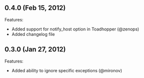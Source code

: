 ## 0.4.0 (Feb 15, 2012)

Features:

  - Added support for notify_host option in Toadhopper (@zenops)
  - Added changelog file

## 0.3.0 (Jan 27, 2012)

Features:

  - Added ability to ignore specific exceptions (@mironov)
